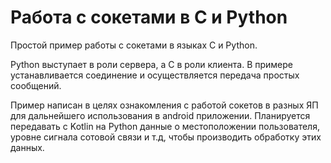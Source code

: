 # Работа с сокетами в C и Python

Простой пример работы с сокетами в языках C и Python.

Python выступает в роли сервера, а C в роли клиента. В примере устанавливается соединение и осуществляется передача простых сообщений.

Пример написан в целях ознакомления с работой сокетов в разных ЯП для дальнейшего использования в android приложении.
Планируется передавать с Kotlin на Python данные о местоположении пользователя, уровне сигнала сотовой связи и т.д, чтобы 
производить обработку этих данных.